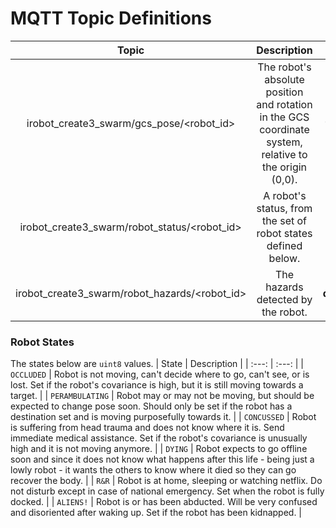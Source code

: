 # MQTT Topic Definitions

| Topic | Description |  Fields | Example | 
| :---: | :---: | :---: | :---: | 
| irobot_create3_swarm/gcs_pose/<robot_id> | The robot's absolute position and rotation in the GCS coordinate system, relative to the origin (0,0). | **pose**(geometry_msgs/PoseWithCovariance), **twist**(geometry_msgs/TwistWithCovariance) and all sub-fields of these two objects. | _{"pose":{PoseWithCovariance object},"twist":{TwistWithCovariance object}}_ | 
| irobot_create3_swarm/robot_status/<robot_id> | A robot's status, from the set of robot states defined below. | **state**(uint8) | _{"state": PERAMBULATING}_|
| irobot_create3_swarm/robot_hazards/<robot_id> | The hazards detected by the robot. | **detections**(irobot_create3_msgs/HazardDetection[]) | _{"detections": [BUMP, CLIFF, STALL]}_ | 

### Robot States
The states below are `uint8` values.
| State | Description | 
| :---: | :---: |
| `OCCLUDED` | Robot is not moving, can't decide where to go, can't see, or is lost. Set if the robot's covariance is high, but it is still moving towards a target. | 
| `PERAMBULATING` | Robot may or may not be moving, but should be expected to change pose soon. Should only be set if the robot has a destination set and is moving purposefully towards it. | 
| `CONCUSSED` | Robot is suffering from head trauma and does not know where it is. Send immediate medical assistance. Set if the robot's covariance is unusually high and it is not moving anymore. | 
| `DYING` | Robot expects to go offline soon and since it does not know what happens after this life - being just a lowly robot - it wants the others to know where it died so they can go recover the body. |
| `R&R` | Robot is at home, sleeping or watching netflix. Do not disturb except in case of national emergency. Set when the robot is fully docked. | 
| `ALIENS!` | Robot is or has been abducted. Will be very confused and disoriented after waking up. Set if the robot has been kidnapped. |

